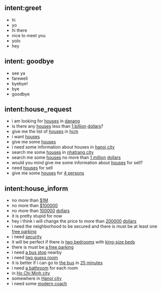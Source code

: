 ## intent:greet
- hi
- yo
- hi there
- nice to meet you
- yolo
- hey

## intent: goodbye
- see ya
- farewell
- byebye!
- bye
- goodbye

## intent:house_request
- i am looking for [houses](real_estate_type) in [danang](city)
- is there any [houses](real_estate_type) less than [1 billion](price) [dollars](currency)? 
- give me the list of [houses](real_estate_type) in [hcm](city)
- i want [houses](real_estate_type)
- give me some [houses](real_estate_type)
- i need some information about houses in [hanoi city](city)
- search me some [houses](real_estate_type) in [nhatrang city](city)
- search me some [houses](real_estate_type) no more than [1 million](price) [dollars](currency)
- would you mind give me some information about [houses](real_estate_type) for sell?
- need [houses](real_estate_type) for sell
- give me some [houses](real_estate_type) for [4 persons](num_persons)

## intent:house_inform
- no more than [$](currency)[1M](price)
- no more than [$](currency)[100000](price)
- no more than [100000](price) [dollars](currency)
- it is pretty stupid for now
- hey i think i will change the price to more than [200000](price) [dollars](currency)
- i need the neighborhood to be secured and there is must be at least one [free parking](local_feature)
- i need [security](local_feature)
- it will be perfect if there is [two bedrooms](bed_room) with [king-size beds](house_feature)
- there is must be [a free parking](local_feature)
- i need [a bus stop](transportation) nearby
- i need [two guess room](guess_room)
- it is better if i can go to [the bus](transportation) in [25 minutes](time_spent)
- i need [a bathroom](bath_room) for each room
- in [Ho Chi Minh city](city)
- somewhere in [Hanoi city](city)
- i need some [modern coach](house_feature)